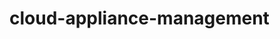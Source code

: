 # cloud-appliance-management

<!-- BEGINNING OF PRE-COMMIT-TERRAFORM DOCS HOOK -->

<!-- END OF PRE-COMMIT-TERRAFORM DOCS HOOK -->
